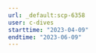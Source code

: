 ```yaml
---
url: _default:scp-6358
user: c-dives
starttime: "2023-04-09"
endtime: "2023-06-09"
---
```

<reserve />
